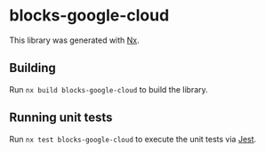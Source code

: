 # blocks-google-cloud

This library was generated with [Nx](https://nx.dev).

## Building

Run `nx build blocks-google-cloud` to build the library.

## Running unit tests

Run `nx test blocks-google-cloud` to execute the unit tests via [Jest](https://jestjs.io).
